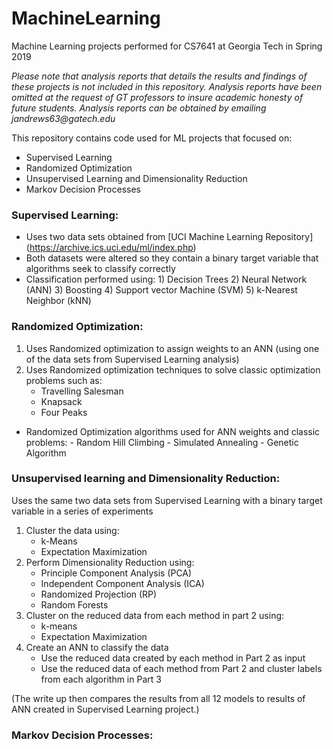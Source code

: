 # MachineLearning
Machine Learning projects performed for CS7641 at Georgia Tech in Spring 2019

_Please note that analysis reports that details the results and findings of these projects is not included in this repository. Analysis reports have been omitted at the request of GT professors to insure academic honesty of future students. Analysis reports can be obtained by emailing jandrews63@gatech.edu_ 

This repository contains code used for ML projects that focused on:
 * Supervised Learning
 * Randomized Optimization
 * Unsupervised Learning and Dimensionality Reduction
 * Markov Decision Processes
 
 
 ### Supervised Learning: 
  - Uses two data sets obtained from [UCI Machine Learning Repository] (https://archive.ics.uci.edu/ml/index.php)
  - Both datasets were altered so they contain a binary target variable that algorithms seek to classify correctly
  - Classification performed using:
        1) Decision Trees
        2) Neural Network (ANN) 
        3) Boosting
        4) Support vector Machine (SVM)
        5) k-Nearest Neighbor (kNN)
        
        
### Randomized Optimization:
  1) Uses Randomized optimization to assign weights to an ANN (using one of the data sets from Supervised Learning analysis)
  2) Uses Randomized optimization techniques to solve classic optimization problems such as:
        - Travelling Salesman
        - Knapsack 
        - Four Peaks
  - Randomized Optimization algorithms used for ANN weights and classic problems:
        - Random Hill Climbing
        - Simulated Annealing
        - Genetic Algorithm
        
        
### Unsupervised learning and Dimensionality Reduction:
  Uses the same two data sets from Supervised Learning with a binary target variable in a series of experiments
   1) Cluster the data using:
        - k-Means
        - Expectation Maximization
   2) Perform Dimensionality Reduction using:
        - Principle Component Analysis (PCA)
        - Independent Component Analysis (ICA)
        - Randomized Projection (RP)
        - Random Forests
   3) Cluster on the reduced data from each method in part 2 using:
        - k-means
        - Expectation Maximization
   4) Create an ANN to classify the data 
        - Use the reduced data created by each method in Part 2 as input
        - Use the reduced data of each method from Part 2 and cluster labels from each algorithm in Part 3
  
   (The write up then compares the results from all 12 models to results of ANN created in Supervised Learning project.)
   
   
### Markov Decision Processes:
   

       

 
